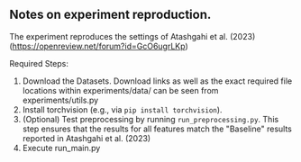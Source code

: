 
## Notes on experiment reproduction.

The experiment reproduces the settings of Atashgahi et al. (2023) (https://openreview.net/forum?id=GcO6ugrLKp)

Required Steps:
1. Download the Datasets. Download links as well as the exact required file locations within experiments/data/ can be seen from experiments/utils.py
2. Install torchvision (e.g., via `pip install torchvision`).
3. (Optional) Test preprocessing by running `run_preprocessing.py`. This step ensures that the results for all features match the "Baseline" results reported in Atashgahi et al. (2023)
4. Execute run_main.py
